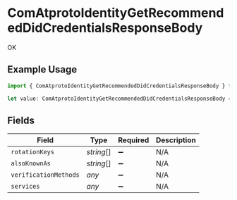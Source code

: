 # ComAtprotoIdentityGetRecommendedDidCredentialsResponseBody

OK

## Example Usage

```typescript
import { ComAtprotoIdentityGetRecommendedDidCredentialsResponseBody } from "bluesky/models/operations";

let value: ComAtprotoIdentityGetRecommendedDidCredentialsResponseBody = {};
```

## Fields

| Field                 | Type                  | Required              | Description           |
| --------------------- | --------------------- | --------------------- | --------------------- |
| `rotationKeys`        | *string*[]            | :heavy_minus_sign:    | N/A                   |
| `alsoKnownAs`         | *string*[]            | :heavy_minus_sign:    | N/A                   |
| `verificationMethods` | *any*                 | :heavy_minus_sign:    | N/A                   |
| `services`            | *any*                 | :heavy_minus_sign:    | N/A                   |